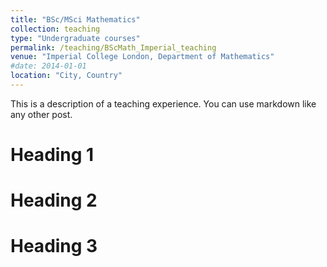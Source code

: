 ```yaml
---
title: "BSc/MSci Mathematics"
collection: teaching
type: "Undergraduate courses"
permalink: /teaching/BScMath_Imperial_teaching
venue: "Imperial College London, Department of Mathematics"
#date: 2014-01-01
location: "City, Country"
---
```


This is a description of a teaching experience. You can use markdown like any other post.

Heading 1
======

Heading 2
======

Heading 3
======